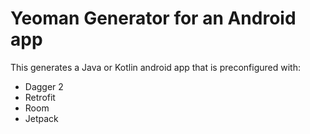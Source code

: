 # Yeoman Generator for an Android app

This generates a Java or Kotlin android app that is preconfigured with:

- Dagger 2
- Retrofit
- Room
- Jetpack


